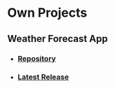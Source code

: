 # Own Projects

## Weather Forecast App
  - ### [Repository](https://github.com/stbestichhh/Weather-Forecast)
  - ### [Latest Release](https://github.com/stbestichhh/Weather-Forecast/releases/tag/v1)
